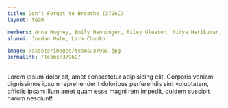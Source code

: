 ```yaml
---
title: Don't Forget to Breathe (3796C)
layout: team

members: Anna Hughey, Emily Henninger, Riley Gleaton, Nitya Harikumar, Yani Devoe, Alisa Praserthpon
alumni: Jordan Hule, Lara Chunko

image: /assets/images/teams/3796C.jpg
permalink: /teams/3796C/
---
```


Lorem ipsum dolor sit, amet consectetur adipisicing elit. Corporis veniam dignissimos ipsum reprehenderit doloribus perferendis sint voluptatem, officiis ipsam illum amet quam esse magni rem impedit, quidem suscipit harum nesciunt!